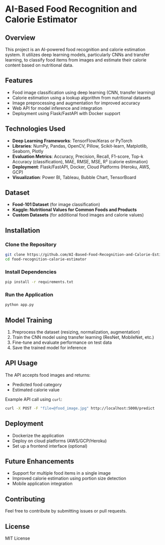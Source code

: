 # AI-Based Food Recognition and Calorie Estimator

## Overview
This project is an AI-powered food recognition and calorie estimation system. It utilizes deep learning models, particularly CNNs and transfer learning, to classify food items from images and estimate their calorie content based on nutritional data.

## Features
- Food image classification using deep learning (CNN, transfer learning)
- Calorie estimation using a lookup algorithm from nutritional datasets
- Image preprocessing and augmentation for improved accuracy
- Web API for model inference and integration
- Deployment using Flask/FastAPI with Docker support

## Technologies Used
- **Deep Learning Frameworks**: TensorFlow/Keras or PyTorch
- **Libraries**: NumPy, Pandas, OpenCV, Pillow, Scikit-learn, Matplotlib, Seaborn, Plotly
- **Evaluation Metrics**: Accuracy, Precision, Recall, F1-score, Top-k Accuracy (classification), MAE, RMSE, MSE, R² (calorie estimation)
- **Deployment**: Flask/FastAPI, Docker, Cloud Platforms (Heroku, AWS, GCP)
- **Visualization**: Power BI, Tableau, Bubble Chart, TensorBoard

## Dataset
- **Food-101 Dataset** (for image classification)
- **Kaggle: Nutritional Values for Common Foods and Products**
- **Custom Datasets** (for additional food images and calorie values)

## Installation
### Clone the Repository
```sh
git clone https://github.com/AI-Based-Food-Recognition-and-Calorie-Estimator/food-recognition-calorie-estimator.git
cd food-recognition-calorie-estimator
```
### Install Dependencies
```sh
pip install -r requirements.txt
```
### Run the Application
```sh
python app.py
```

## Model Training
1. Preprocess the dataset (resizing, normalization, augmentation)
2. Train the CNN model using transfer learning (ResNet, MobileNet, etc.)
3. Fine-tune and evaluate performance on test data
4. Save the trained model for inference

## API Usage
The API accepts food images and returns:
- Predicted food category
- Estimated calorie value

Example API call using `curl`:
```sh
curl -X POST -F "file=@food_image.jpg" http://localhost:5000/predict
```

## Deployment
- Dockerize the application
- Deploy on cloud platforms (AWS/GCP/Heroku)
- Set up a frontend interface (optional)

## Future Enhancements
- Support for multiple food items in a single image
- Improved calorie estimation using portion size detection
- Mobile application integration

## Contributing
Feel free to contribute by submitting issues or pull requests.

## License
MIT License

